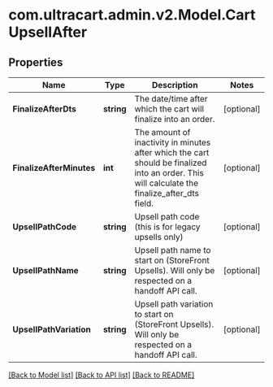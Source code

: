 
# com.ultracart.admin.v2.Model.CartUpsellAfter

## Properties

Name | Type | Description | Notes
------------ | ------------- | ------------- | -------------
**FinalizeAfterDts** | **string** | The date/time after which the cart will finalize into an order. | [optional] 
**FinalizeAfterMinutes** | **int** | The amount of inactivity in minutes after which the cart should be finalized into an order.  This will calculate the finalize_after_dts field. | [optional] 
**UpsellPathCode** | **string** | Upsell path code (this is for legacy upsells only) | [optional] 
**UpsellPathName** | **string** | Upsell path name to start on (StoreFront Upsells).  Will only be respected on a handoff API call. | [optional] 
**UpsellPathVariation** | **string** | Upsell path variation to start on (StoreFront Upsells).   Will only be respected on a handoff API call. | [optional] 

[[Back to Model list]](../README.md#documentation-for-models)
[[Back to API list]](../README.md#documentation-for-api-endpoints)
[[Back to README]](../README.md)

